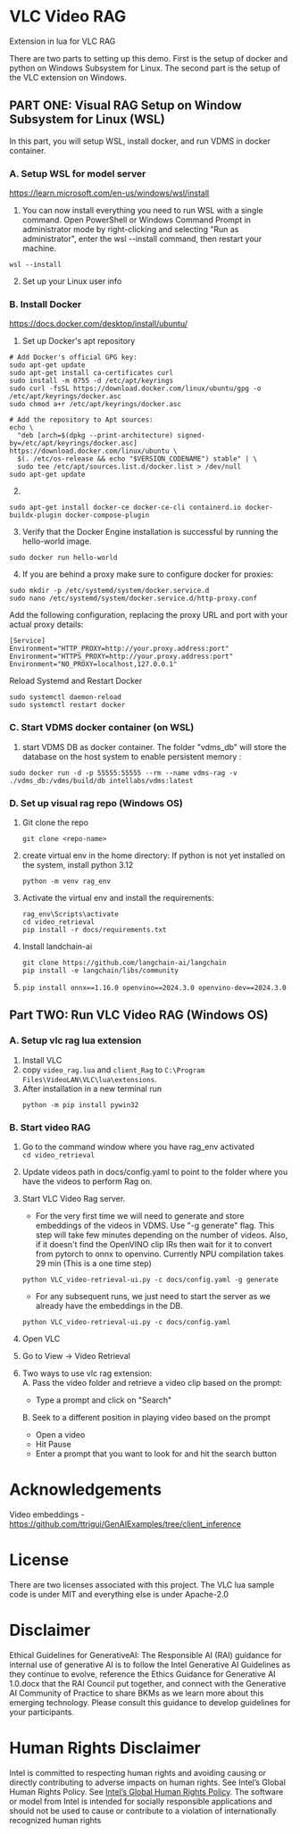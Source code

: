 # VLC Video RAG
Extension in lua for VLC RAG 

There are two parts to setting up this demo. First is the setup of docker and python on Windows Subsystem for Linux. The second part is the setup of the VLC extension on Windows.

## PART ONE: Visual RAG Setup on Window Subsystem for Linux (WSL)
In this part, you will setup WSL, install docker, and run VDMS in docker container.


### A. Setup WSL for model server
https://learn.microsoft.com/en-us/windows/wsl/install

1. You can now install everything you need to run WSL with a single command. Open PowerShell or Windows Command Prompt in administrator mode by right-clicking and selecting "Run as administrator", enter the wsl --install command, then restart your machine.
```
wsl --install
```
2. Set up your Linux user info

### B. Install Docker
https://docs.docker.com/desktop/install/ubuntu/

1. Set up Docker's apt repository
```
# Add Docker's official GPG key:
sudo apt-get update
sudo apt-get install ca-certificates curl
sudo install -m 0755 -d /etc/apt/keyrings
sudo curl -fsSL https://download.docker.com/linux/ubuntu/gpg -o /etc/apt/keyrings/docker.asc
sudo chmod a+r /etc/apt/keyrings/docker.asc

# Add the repository to Apt sources:
echo \
  "deb [arch=$(dpkg --print-architecture) signed-by=/etc/apt/keyrings/docker.asc] https://download.docker.com/linux/ubuntu \
  $(. /etc/os-release && echo "$VERSION_CODENAME") stable" | \
  sudo tee /etc/apt/sources.list.d/docker.list > /dev/null
sudo apt-get update
```
2.
```
sudo apt-get install docker-ce docker-ce-cli containerd.io docker-buildx-plugin docker-compose-plugin
```

3. Verify that the Docker Engine installation is successful by running the hello-world image.
```
sudo docker run hello-world
```
4. If you are behind a proxy make sure to configure docker for proxies:
 ```
 sudo mkdir -p /etc/systemd/system/docker.service.d
 sudo nano /etc/systemd/system/docker.service.d/http-proxy.conf
 ```
 Add the following configuration, replacing the proxy URL and port with your actual proxy details:
```
[Service]
Environment="HTTP_PROXY=http://your.proxy.address:port"
Environment="HTTPS_PROXY=http://your.proxy.address:port"
Environment="NO_PROXY=localhost,127.0.0.1"
```
Reload Systemd and Restart Docker
```
sudo systemctl daemon-reload
sudo systemctl restart docker
```

### C. Start VDMS docker container (on WSL)
1. start VDMS DB as docker container. The folder "vdms_db" will store the database on the host system to enable persistent memory : 
  ```
  sudo docker run -d -p 55555:55555 --rm --name vdms-rag -v ./vdms_db:/vdms/build/db intellabs/vdms:latest
  ```

### D. Set up visual rag repo (Windows OS)
1. Git clone the repo 
	```
	git clone <repo-name>
	```

2. create virtual env in the home directory:
   If python is not yet installed on the system, install python 3.12
   ```
   python -m venv rag_env
   ```
3. Activate the virtual env and install the requirements:
   ```
   rag_env\Scripts\activate
   cd video_retrieval
   pip install -r docs/requirements.txt
   ```
4. Install landchain-ai
   ```
   git clone https://github.com/langchain-ai/langchain
   pip install -e langchain/libs/community
   ```
5. ```
   pip install onnx==1.16.0 openvino==2024.3.0 openvino-dev==2024.3.0
   ```


## Part TWO: Run VLC Video RAG (Windows OS)
### A. Setup vlc rag lua extension 
1. Install VLC
2. copy `video_rag.lua` and `client_Rag` to `C:\Program Files\VideoLAN\VLC\lua\extensions`. 
3. After installation in a new terminal run 
	```
   python -m pip install pywin32
   ```

### B. Start video RAG 
1. Go to the command window where you have rag_env activated <br>
	`cd video_retrieval`
	
2. Update videos path in docs/config.yaml to point to the folder where you have the videos to perform Rag on. 

3. Start VLC Video Rag server. 
   - For the very first time we will need to generate and store embeddings of the videos in VDMS. Use "-g generate" flag. This step will take few minutes depending on the number of videos. Also, if it doesn't find the OpenVINO clip IRs then wait for it to convert from pytorch to onnx to openvino. Currently NPU compilation takes 29 min (This is a one time step) <br>

    ```
    python VLC_video-retrieval-ui.py -c docs/config.yaml -g generate 
    ``` 
   - For any subsequent runs, we just need to start the server as we already have the embeddings in the DB. <br>
    ```
    python VLC_video-retrieval-ui.py -c docs/config.yaml
    ```

	
4. Open VLC

5. Go to View -> Video Retrieval

6. Two ways to use vlc rag extension: <br>
   A. Pass the video folder and retrieve a video clip based on the prompt: <br>
    - Type a prompt and click on "Search" <br>
	
	
	
   B. Seek to a different position in playing video based on the prompt <br>
    - Open a video <br>
	- Hit Pause <br>
   - Enter a prompt that you want to look for and hit the search button <br>


# Acknowledgements
Video embeddings - https://github.com/ttrigui/GenAIExamples/tree/client_inference


# License
There are two licenses associated with this project. 
The VLC lua sample code is under MIT and everything else is under Apache-2.0


# Disclaimer
Ethical Guidelines for GenerativeAI: The Responsible AI (RAI) guidance for internal use of generative AI is to follow the Intel Generative AI Guidelines as they continue to evolve, reference the  Ethics Guidance for Generative AI 1.0.docx that the RAI Council put together, and connect with the Generative AI Community of Practice to share BKMs as we learn more about this emerging technology. Please consult this guidance to develop guidelines for your participants.

# Human Rights Disclaimer
Intel is committed to respecting human rights and avoiding causing or directly contributing to adverse impacts on human rights. See Intel’s Global Human Rights Policy. See [Intel’s Global Human Rights Policy](https://www.intel.com/content/www/us/en/policy/policy-human-rights.html). The software or model from Intel is intended for socially responsible applications and should not be used to cause or contribute to a violation of internationally recognized human rights
  






